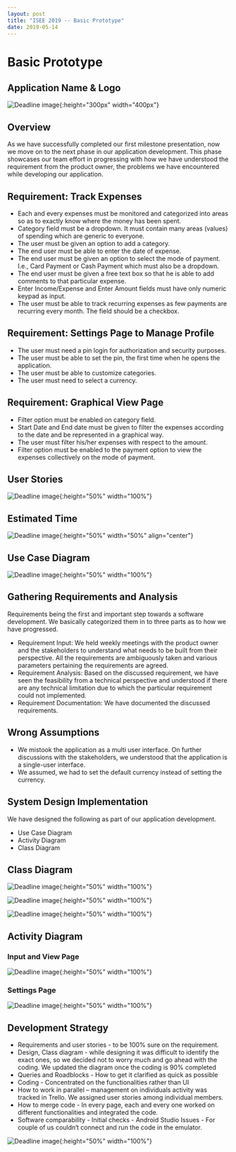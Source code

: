```yaml
---
layout: post
title: "ISEE 2019 -- Basic Prototype"
date: 2019-05-14
---
```


# Basic Prototype

## Application Name & Logo

![Deadline image]({{site.baseurl}}/images/logoapp.png "Logo"){:height="300px" width="400px"}

## **Overview**

As we have successfully completed our first milestone presentation, now we move on to the next phase in our application development. This phase showcases our team effort in progressing with how we have understood the requirement from the product owner, the problems we have encountered while developing our application.

## **Requirement: Track Expenses**

- Each and every expenses must be monitored and categorized into areas so as to exactly know where the money has been spent.
- Category field must be a dropdown. It must contain many areas (values) of spending which are generic to everyone.
- The user must be given an option to add a category.
- The end user must be able to enter the date of expense.
- The end user must be given an option to select the mode of payment. I.e., Card Payment or Cash Payment which must also be a dropdown.
- The end user must be given a free text box so that he is able to add comments to that particular expense.
- Enter Income/Expense and Enter Amount fields must have only numeric keypad as input.
- The user must be able to track recurring expenses as few payments are recurring every month. The field should be a checkbox.

## Requirement: Settings Page to Manage Profile
<ul>
  <li>The user must need a pin login for authorization and security purposes.</li>
  <li>The user must be able to set the pin, the first time when he opens the application.</li>
  <li>The user must be able to customize categories.</li>
  <li>The user must need to select a currency.</li>
 </ul>
 
## Requirement: Graphical View Page
 <ul>
  <li>Filter option must be enabled on category field.</li>
  <li>Start Date and End date must be given to filter the expenses according to the date and be represented in a graphical way.</li>
  <li>The user must filter his/her expenses with respect to the amount.</li>
  <li>Filter option must be enabled to the payment option to view the expenses collectively on the mode of payment.</li>
</ul>

## User Stories

![Deadline image]({{site.baseurl}}/images/Userstories2.png "User Stories"){:height="50%" width="100%"}

## Estimated Time

![Deadline image]({{site.baseurl}}/images/Estimatedtime.png "Estimated Time"){:height="50%" width="50%" align="center"}

## Use Case Diagram

![Deadline image]({{site.baseurl}}/images/Usecase.png "Use Case"){:height="50%" width="100%"}

## Gathering Requirements and Analysis

Requirements being the first and important step towards a software development. We basically categorized them in to three parts as to how we have progressed.

<ul>
  <li>Requirement Input: We held weekly meetings with the product owner and the stakeholders to understand what needs to be built from their perspective. All the requirements are ambiguously taken and various parameters pertaining the requirements are agreed.</li>
 <li>Requirement Analysis: Based on the discussed requirement, we have seen the feasibility from a technical perspective and understood if there are any technical limitation due to which the particular requirement could not implemented.</li>
 <li>Requirement Documentation: We have documented the discussed requirements. </li>
</ul>

## Wrong Assumptions
<ul>
 <li>We mistook the application as a multi user interface. On further discussions with the stakeholders, we understood that the application is a single-user interface.</li>
 <li>We assumed, we had to set the default currency instead of setting the currency.</li>
</ul>


## System Design Implementation

We have designed the following as part of our application development.
<ul>
  <li>Use Case Diagram</li>
  <li>Activity Diagram</li>
  <li>Class Diagram</li>
 </ul>
      
## Class Diagram

![Deadline image]({{site.baseurl}}/images/classdiagram.png "Class Diagram"){:height="50%" width="100%"}

![Deadline image]({{site.baseurl}}/images/C1.png "C1"){:height="50%" width="100%"}

![Deadline image]({{site.baseurl}}/images/C2.png "C2"){:height="50%" width="100%"}

## Activity Diagram

### Input and View Page

![Deadline image]({{site.baseurl}}/images/ActivityDiagram1.png "User Stories"){:height="50%" width="100%"}

### Settings Page

![Deadline image]({{site.baseurl}}/images/ActivityDiagram2.png "User Stories"){:height="50%" width="100%"}

## Development Strategy

- Requirements and user stories - to be 100% sure on the requirement. 
- Design, Class diagram - while designing it was difficult to identify the exact ones, so we decided not to worry much and go ahead with the coding. We updated the diagram once the coding is 90% completed
- Queries and Roadblocks - How to get it clarified as quick as possible 
- Coding - Concentrated on the functionalities rather than UI
- How to work in parallel – management on individuals activity was tracked in Trello. We assigned user stories among individual members.
- How to merge code - In every page, each and every one worked on different functionalities and integrated the code.
- Software comparability - Initial checks - Android Studio Issues - For couple of us couldn‘t connect and run the code in the emulator.

![Deadline image]({{site.baseurl}}/images/Trello2.png "Trello"){:height="50%" width="100%"}
